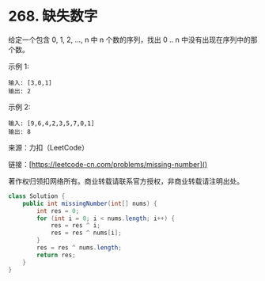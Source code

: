 # 268. 缺失数字
给定一个包含 0, 1, 2, ..., n 中 n 个数的序列，找出 0 .. n 中没有出现在序列中的那个数。

示例 1:

```
输入: [3,0,1]
输出: 2
```
示例 2:

```
输入: [9,6,4,2,3,5,7,0,1]
输出: 8
```

来源：力扣（LeetCode）

链接：[https://leetcode-cn.com/problems/missing-number]()

著作权归领扣网络所有。商业转载请联系官方授权，非商业转载请注明出处。

```java
class Solution {
    public int missingNumber(int[] nums) {
        int res = 0;
        for (int i = 0; i < nums.length; i++) {
            res = res ^ i;
            res = res ^ nums[i];
        }
        res = res ^ nums.length;
        return res;
    }
}
```